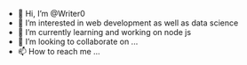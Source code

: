 - 👋 Hi, I’m @Writer0
- 👀 I’m interested in web development as well as data science
- 🌱 I’m currently learning and working on node js 
- 💞️ I’m looking to collaborate on ...
- 📫 How to reach me ...

<!---
Writer0/Writer0 is a ✨ special ✨ repository because its `README.md` (this file) appears on your GitHub profile.
You can click the Preview link to take a look at your changes.
--->
